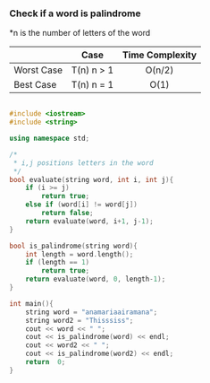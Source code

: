 ### Check if a word is palindrome

*n is the number of letters of the word 

|               | Case             | Time Complexity |
| ------------- |:----------------:|:---------------:|
| Worst Case    | T(n)    n > 1    | O(n/2)       |
| Best Case     | T(n)    n = 1    | O(1)            |

```c++

#include <iostream>
#include <string>

using namespace std;

/*
 * i,j positions letters in the word
 */
bool evaluate(string word, int i, int j){
    if (i >= j)
        return true;
    else if (word[i] != word[j])
        return false;
    return evaluate(word, i+1, j-1);
}   

bool is_palindrome(string word){
    int length = word.length();
    if (length == 1)
        return true;
    return evaluate(word, 0, length-1);   
}

int main(){
    string word = "anamariaairamana";
    string word2 = "Thisssiss";
    cout << word << " ";
    cout << is_palindrome(word) << endl;
    cout << word2 << " ";
    cout << is_palindrome(word2) << endl;
    return  0;
}

```


